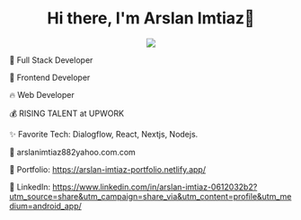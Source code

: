 <body>
  <div align="center">
    <h1> Hi there, I'm Arslan Imtiaz👋</h1>
  </div>
<p align="center">
<a href="https://github.com/hammad-air"><img src="https://readme-typing-svg.herokuapp.com/?lines=MERNStack+Developer&font=Roboto&size=26&duration=3500&pause=500&center=true&width=500&height=50&color=eab676"></a>
	

🤵 Full Stack Developer

🤖 Frontend Developer

🔥 Web Developer 
	
💰 RISING TALENT at UPWORK

✨ Favorite Tech: Dialogflow,  React, Nextjs, Nodejs.

📧 arslanimtiaz882yahoo.com.com

🎨 Portfolio: https://arslan-imtiaz-portfolio.netlify.app/

💼 LinkedIn: https://www.linkedin.com/in/arslan-imtiaz-0612032b2?utm_source=share&utm_campaign=share_via&utm_content=profile&utm_medium=android_app/

 </p>

